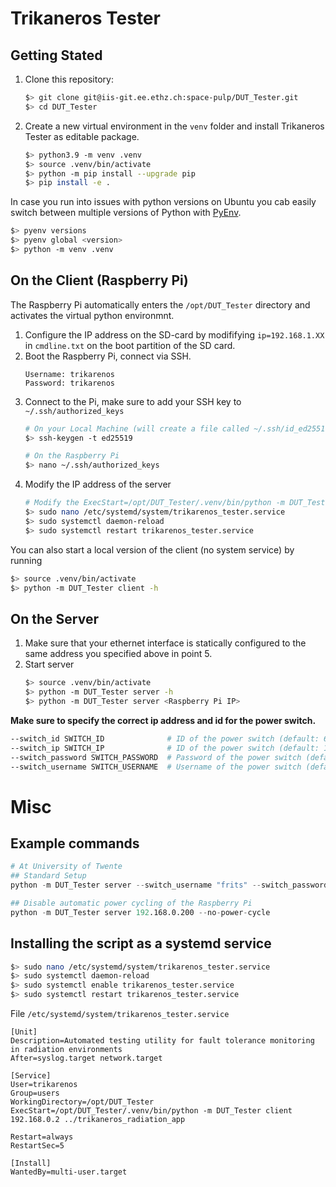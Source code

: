 # Trikaneros Tester

## Getting Stated

1. Clone this repository:
    ```sh
    $> git clone git@iis-git.ee.ethz.ch:space-pulp/DUT_Tester.git
    $> cd DUT_Tester
    ```

2. Create a new virtual environment in the `venv` folder and install Trikaneros Tester as editable package.
    ```sh
    $> python3.9 -m venv .venv
    $> source .venv/bin/activate
    $> python -m pip install --upgrade pip
    $> pip install -e .
    ```

In case you run into issues with python versions on Ubuntu you cab easily switch between multiple versions of Python with [PyEnv](https://github.com/pyenv/pyenv).
```sh
$> pyenv versions
$> pyenv global <version>
$> python -m venv .venv
```

## On the Client (Raspberry Pi)
The Raspberry Pi automatically enters the `/opt/DUT_Tester` directory and activates the virtual python environmnt.

1. Configure the IP address on the SD-card by modififying `ip=192.168.1.XX` in `cmdline.txt` on the boot partition of the SD card.
2. Boot the Raspberry Pi, connect via SSH.
    ```
    Username: trikarenos
    Password: trikarenos
    ```
3. Connect to the Pi, make sure to add your SSH key to `~/.ssh/authorized_keys`
    ```sh
    # On your Local Machine (will create a file called ~/.ssh/id_ed25519.pub)
    $> ssh-keygen -t ed25519

    # On the Raspberry Pi
    $> nano ~/.ssh/authorized_keys
    ```
5. Modify the IP address of the server
    ```sh
    # Modify the ExecStart=/opt/DUT_Tester/.venv/bin/python -m DUT_Tester client <ip_address> ../trikaneros_radiation_app
    $> sudo nano /etc/systemd/system/trikarenos_tester.service
    $> sudo systemctl daemon-reload
    $> sudo systemctl restart trikarenos_tester.service
    ```

You can also start a local version of the client (no system service) by running
```sh
$> source .venv/bin/activate
$> python -m DUT_Tester client -h
```

## On the Server
1. Make sure that your ethernet interface is statically configured to the same address you specified above in point 5.
2. Start server
    ```sh
    $> source .venv/bin/activate
    $> python -m DUT_Tester server -h
    $> python -m DUT_Tester server <Raspberry Pi IP>
    ```

**Make sure to specify the correct ip address and id for the power switch.**
```sh
--switch_id SWITCH_ID              # ID of the power switch (default: 6)
--switch_ip SWITCH_IP              # ID of the power switch (default: 192.168.0.100)
--switch_password SWITCH_PASSWORD  # Password of the power switch (default: 1234)
--switch_username SWITCH_USERNAME  # Username of the power switch (default: snmp)
```

# Misc
## Example commands
```s
# At University of Twente
## Standard Setup
python -m DUT_Tester server --switch_username "frits" --switch_password "Whiskers!" --switch_id 6 192.168.0.200 --fallback-power-switch

## Disable automatic power cycling of the Raspberry Pi
python -m DUT_Tester server 192.168.0.200 --no-power-cycle
```

## Installing the script as a systemd service

```sh
$> sudo nano /etc/systemd/system/trikarenos_tester.service
$> sudo systemctl daemon-reload
$> sudo systemctl enable trikarenos_tester.service
$> sudo systemctl restart trikarenos_tester.service
```

File `/etc/systemd/system/trikarenos_tester.service`
```
[Unit]
Description=Automated testing utility for fault tolerance monitoring in radiation environments
After=syslog.target network.target

[Service]
User=trikarenos
Group=users
WorkingDirectory=/opt/DUT_Tester
ExecStart=/opt/DUT_Tester/.venv/bin/python -m DUT_Tester client 192.168.0.2 ../trikaneros_radiation_app

Restart=always
RestartSec=5

[Install]
WantedBy=multi-user.target
```

